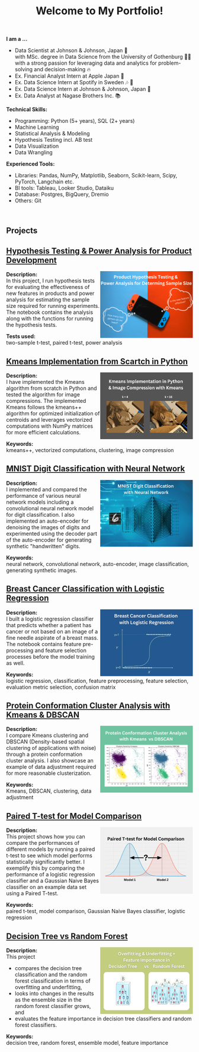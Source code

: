 
<h1 align="center"> Welcome to My Portfolio! </h1>

<br>
    <p><b> I am a ... </b></p>
    <ul>
        <li>Data Scientist at Johnson & Johnson, Japan 🏥 <br>
        with MSc. degree in Data Science from the University of Gothenburg 👩‍🎓 <br>
        with a strong passion for leveraging data and analytics for problem-solving and decision-making 🔥 </li>
        <li>Ex. Financial Analyst Intern at Apple Japan 🍎 </li>
        <li>Ex. Data Science Intern at Spotify in Sweden 🎶 💚 </li>
        <li>Ex. Data Science Intern at Johnson & Johnson, Japan 🏥 </li>
        <li>Ex. Data Analyst at Nagase Brothers Inc. 📚 </li>
    </ul>

**Technical Skills:**
- Programming: Python (5+ years), SQL (2+ years)
- Machine Learning
- Statistical Analysis & Modeling
- Hypothesis Testing incl. AB test
- Data Visualization
- Data Wrangling

**Experienced Tools:**
- Libraries: Pandas, NumPy, Matplotlib, Seaborn, Scikit-learn, Scipy, PyTorch, Langchain etc.
- BI tools: Tableau, Looker Studio, Dataiku
- Database: Postgres, BigQuery, Dremio
- Others: Git
<br>

<h2 align="left"><b> Projects </b></h2>

## [Hypothesis Testing & Power Analysis for Product Development](https://deepnote.com/app/yura-ueno/Hypothesis-Test-and-Power-Analysis-5ffe7a7c-f051-45c7-8e27-bda688ba164d)<br>
<a href="https://deepnote.com/app/yura-ueno/Hypothesis-Test-and-Power-Analysis-5ffe7a7c-f051-45c7-8e27-bda688ba164d">
    <img align="right" width="250" height="180" src="coverphotos/hypothesis_test_cover.png">
</a>

**Description:** <br>
In this project, I run hypothesis tests for evaluating the effectiveness of new features in products and power analysis for estimating the sample size required for running experiments. The notebook contains the analysis along with the functions for running the hypothesis tests. 

**Tests used:** <br> 
two-sample t-test, paired t-test, power analysis<br>


## [Kmeans Implementation from Scartch in Python](https://deepnote.com/app/yura-ueno/Kmeans-Implementation-8cf0dda0-2458-45c5-9be1-4c9af4267584)<br>
<a href="https://deepnote.com/app/yura-ueno/Kmeans-Implementation-8cf0dda0-2458-45c5-9be1-4c9af4267584">
    <img align="right" width="250" height="180" src="coverphotos/kmeans_cover.png">
</a>

**Description:** <br>
I have implemented the Kmeans algorithm from scratch in Python and tested the algorithm for image compressions. The implemented Kmeans follows the kmeans++ algorithm for optimized initialization of centroids and leverages vectorized computations with NumPy matrices for more efficient calculations. 

**Keywords:**  
kmeans++, vectorized computations, clustering, image compression  <br>

## [MNIST Digit Classification with Neural Network](https://deepnote.com/app/yura-ueno/Neural-Network-on-MNIST-Digits-c48c503b-d018-4a76-8fc4-6e1ada4eb8ea)<br>
<a href="https://deepnote.com/app/yura-ueno/Neural-Network-on-MNIST-Digits-c48c503b-d018-4a76-8fc4-6e1ada4eb8ea">
    <img align="right" width="250" height="180" src="coverphotos/neural_net.png">
</a>

**Description:** <br>
I implemented and compared the performance of various neural network models including a convolutional neural network model for digit classification. I also implemented an auto-encoder for denoising the images of digits and experimented using the decoder part of the auto-encoder for generating synthetic "handwritten" digits.<br>

**Keywords:**  
neural network, convolutional network, auto-encoder, image classification, generating synthetic images.


## [Breast Cancer Classification with Logistic Regression](https://deepnote.com/app/yura-ueno/Breast-Cancer-Classification-a1f36dc3-3558-4c42-af70-94dfa8d2fd79)<br>
<a href="https://deepnote.com/app/yura-ueno/Breast-Cancer-Classification-a1f36dc3-3558-4c42-af70-94dfa8d2fd79">
    <img align="right" width="250" height="180" src="coverphotos/breast_cancer_classification.png">
</a>

**Description:** <br>
I built a logistic regression classifier that predicts whether a patient has cancer or not based on an image of a fine needle aspirate of a breast mass. The notebook contains feature pre-processing and feature selection processes before the model training as well.

**Keywords:**  <br>
logistic regression, classification, feature preprocessing, feature selection, evaluation metric selection, confusion matrix


## [Protein Conformation Cluster Analysis with Kmeans & DBSCAN](https://deepnote.com/app/yura-ueno/Kmeans-vs-DBSCAN-16d362da-de59-47a3-b694-1b2bc3d740e9)<br>
<a href="https://deepnote.com/app/yura-ueno/Kmeans-vs-DBSCAN-16d362da-de59-47a3-b694-1b2bc3d740e9">
    <img align="right" width="250" height="180" src="coverphotos/kmeans_dbscan.png">
</a>

**Description:** <br>
I compare Kmeans clustering and DBSCAN (Density-based spatial clustering of applications with noise) through a protein conformation cluster analysis. I also showcase an example of data adjustment required for more reasonable clusterization.<br>

**Keywords:**  <br>
Kmeans, DBSCAN, clustering, data adjustment<be>


## [Paired T-test for Model Comparison](https://deepnote.com/app/yura-ueno/Paired-T-test-for-Model-Comparison-e8b6a0f0-7830-4892-9e0e-4555868162bb)<br>
<a href="https://deepnote.com/app/yura-ueno/Paired-T-test-for-Model-Comparison-e8b6a0f0-7830-4892-9e0e-4555868162bb">
    <img align="right" width="250" height="180" src="coverphotos/ttest_for_model.png">
</a>

**Description:** <br>
This project shows how you can compare the performances of different models by running a paired t-test to see which model performs statistically significantly better. I exemplify this by comparing the performance of a logistic regression classifier and a Gaussian Naive Bayes classifier on an example data set using a Paired T-test.

**Keywords:**  <br>
paired t-test, model comparison, Gaussian Naive Bayes classifier, logistic regression


## [Decision Tree vs Random Forest](https://deepnote.com/app/yura-ueno/Decision-Tree-and-Random-Forest-d6026e7d-09ab-44b3-8960-16878db21a3f)<br>
<a href="https://deepnote.com/app/yura-ueno/Decision-Tree-and-Random-Forest-d6026e7d-09ab-44b3-8960-16878db21a3f">
    <img align="right" width="250" height="180" src="coverphotos/tree_cover_photo.png">
</a>

**Description:** <br>
This project
- compares the decision tree classification and the random forest classification in terms of overfitting and underfitting,
- looks into changes in the results as the ensemble size in the random forest classifier grows, and
- evaluates the feature importance in decision tree classifiers and random forest classifiers.

**Keywords:**  <br>
decision tree, random forest, ensemble model, feature importance

